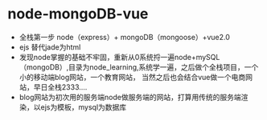 # node-mongoDB-vue
* 全栈第一步 node（express）+ mongoDB（mongoose）+vue2.0
* ejs 替代jade为html
* 发现node掌握的基础不牢固，重新从0系统捋一遍node+mySQL（mongoDB）,目录为node_learning,系统学一遍，之后做个全栈项目，一个小的移动端blog网站，一个教育网站，
当然之后也会结合vue做一个电商网站，早日全栈2333....
* blog网站为初次用的服务端node做服务端的网站，打算用传统的服务端渲染，以ejs为模板，mysql为数据库
